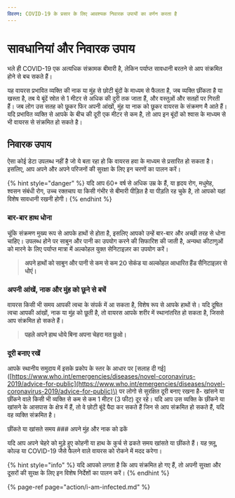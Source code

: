 ```yaml
---
विवरण: COVID-19 के प्रसार के लिए आवश्यक निवारक उपायों का वर्णन करता है
---
```


# सावधानियां और निवारक उपाय

भले ही COVID-19 एक अत्यधिक संक्रामक बीमारी है, लेकिन पर्याप्त सावधानी बरतने से आप संक्रमित होने से बच सकते हैं।

यह वायरस प्रभावित व्यक्ति की नाक या मुंह से छोटी बूंदों के माध्यम से फैलता है, जब व्यक्ति छींकता है या खस्ता है, तब ये बूंदें स्रोत से 1 मीटर से अधिक की दुरी तक जाता हैं, और वस्तुओं और सतहों पर गिरती हैं। जब लोग उस सतह को छूकर फिर अपनी आंखों, मुंह या नाक को छूकर वायरस के संक्रमण मै आते हैं। यदि प्रभावित व्यक्ति से आपके के बीच की दूरी एक मीटर से कम है, तो आप इन बूंदों को श्वास के माध्यम से भी वायरस से संक्रमित हो सकते है।

## निवारक उपाय

ऐसा कोई डेटा उपलब्ध नहीं है जो ये बता रहा हो कि वायरस हवा के माध्यम से प्रसारित हो सकता है। इसलिए, आप अपने और अपने परिजनों की सुरक्षा के लिए इन चरणों का पालन करें।

{% hint style="danger" %}
यदि आप 60+ वर्ष से अधिक उम्र के हैं, या हृदय रोग, मधुमेह, श्वसन संबंधी रोग, उच्च रक्तचाप या किसी गंभीर से बीमारी पीड़ित है या पीड़ति रह चुके है, तो आपको यहां विशेष सावधानी रखनी होगी।
{% endhint %}

### बार-बार हाथ धोना

चूंकि संक्रमण मुख्य रूप से आपके हाथों से होता है, इसलिए आपको उन्हें बार-बार और अच्छी तरह से धोना चाहिए। उपलब्ध होने पर साबुन और पानी का उपयोग करने की सिफारिश की जाती है, अन्यथा कीटाणुओं को मारने के लिए पर्याप्त मात्रा में अल्कोहल युक्त सेनिटाइज़र का उपयोग करें।

> **अपने हाथों को साबुन और पानी से कम से कम 20 सेकंड या अल्कोहल आधारित हैंड सैनिटाइज़र से धोएं।**

### अपनी आंखें, नाक और मुंह को छूने से बचें

वायरस किसी भी समय आपकी त्वचा के संपर्क में आ सकता है, विशेष रूप से आपके हाथों से। यदि दूषित त्वचा आपकी आंखों, नाक या मुंह को छूती है, तो वायरस आपके शरीर में स्थानांतरित हो सकता है, जिससे आप संक्रमित हो सकते हैं।

> **पहले अपने हाथ धोये बिना अपना चेहरा मत छुओ।**

### **दूरी बनाए रखें**

आपके स्थानीय समुदाय में इसके प्रकोप के स्तर के आधार पर \[सलाह दी गई\] \([https://www.who.int/emergencies/diseases/novel-coronavirus-2019/advice-for-public](https://www.who.int/emergencies/diseases/novel-coronavirus-2019/advice-for-public)\) पर लोगो से सुरक्षित दूरी बनाए रखना है- खांसने या छींकने वाले किसी भी व्यक्ति से कम से कम 1 मीटर \(3 फीट\) दूर रहे। यदि आप उस व्यक्ति के छींकने या खांसने के आसपास के क्षेत्र में हैं, तो वे छोटी बूंदें पैदा कर सकते हैं जिन से आप संक्रमित हो सकते हैं, यदि वह व्यक्ति संक्रमित है।

छींकते या खांसते समय \#\#\# अपने मुंह और नाक को ढकें

यदि आप अपने चेहरे को मुड़े हुए कोहनी या हाथ के कुर्च से ढकते समय खांसते या छींकते हैं। यह फ़्लू, कोल्ड या COVID-19 जैसे फैलने वाले वायरस को रोकने में मदद करेगा।

{% hint style="info" %}
यदि आपको लगता है कि आप संक्रमित हो गए हैं, तो अपनी सुरक्षा और दूसरों की सुरक्ष के लिए इन विशेष निर्देशों का पालन करें।
{% endhint %}

{% page-ref page="action/i-am-infected.md" %}

